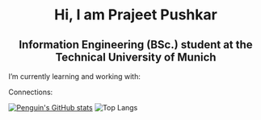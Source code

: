 <h1 align = "center"> Hi, I am Prajeet Pushkar </h1>

<h2 align = "center"> Information Engineering (BSc.) student at the Technical University of Munich </h2>

I’m currently learning and working with: 


Connections: 


[![Penguin's GitHub stats](https://github-readme-stats.vercel.app/api?username=PenguinPuff)](https://github.com/anuraghazra/github-readme-stats)
![Top Langs](https://github-readme-stats.vercel.app/api/top-langs/?username=PenguinPuff&layout=compact)

